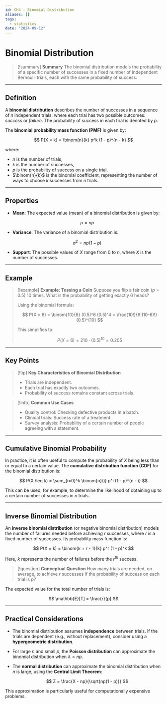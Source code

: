 ```yaml
---
id: CH4 - Binomial Distribution
aliases: []
tags:
  - statistics
date: "2024-09-12"
---
```


# Binomial Distribution

> [!summary] **Summary**
> The binomial distribution models the probability of a specific number of successes in a fixed number of independent Bernoulli trials, each with the same probability of success.

---

## Definition

A **binomial distribution** describes the number of successes in a sequence of $n$ independent trials, where each trial has two possible outcomes: _success_ or _failure_. The probability of success in each trial is denoted by $p$.

The **binomial probability mass function (PMF)** is given by:

$$
P(X = k) = \binom{n}{k} p^k (1 - p)^{n - k}
$$

where:

- $n$ is the number of trials,
- $k$ is the number of successes,
- $p$ is the probability of success on a single trial,
- $\binom{n}{k}$ is the binomial coefficient, representing the number of ways to choose $k$ successes from $n$ trials.

---

## Properties

- **Mean**: The expected value (mean) of a binomial distribution is given by:

  $$
  \mu = np
  $$

- **Variance**: The variance of a binomial distribution is:

  $$
  \sigma^2 = np(1 - p)
  $$

- **Support**: The possible values of $X$ range from $0$ to $n$, where $X$ is the number of successes.

---

## Example

> [!example] **Example: Tossing a Coin**
> Suppose you flip a fair coin ($p = 0.5$) 10 times. What is the probability of getting exactly 6 heads?
>
> Using the binomial formula:
>
> $$
> P(X = 6) = \binom{10}{6} (0.5)^6 (0.5)^4 = \frac{10!}{6!(10-6)!} (0.5)^{10}
> $$
>
> This simplifies to:
>
> $$
> P(X = 6) = 210 \cdot (0.5)^{10} = 0.205
> $$

---

## Key Points

> [!tip] **Key Characteristics of Binomial Distribution**
>
> - Trials are independent.
> - Each trial has exactly two outcomes.
> - Probability of success remains constant across trials.

> [!info] **Common Use Cases**
>
> - Quality control: Checking defective products in a batch.
> - Clinical trials: Success rate of a treatment.
> - Survey analysis: Probability of a certain number of people agreeing with a statement.

---

## Cumulative Binomial Probability

In practice, it is often useful to compute the probability of $X$ being less than or equal to a certain value. The **cumulative distribution function (CDF)** for the binomial distribution is:

$$
P(X \leq k) = \sum_{i=0}^k \binom{n}{i} p^i (1 - p)^{n - i}
$$

This can be used, for example, to determine the likelihood of obtaining up to a certain number of successes in $n$ trials.

---

## Inverse Binomial Distribution

An **inverse binomial distribution** (or negative binomial distribution) models the number of failures needed before achieving $r$ successes, where $r$ is a fixed number of successes. Its probability mass function is:

$$
P(X = k) = \binom{k + r - 1}{k} p^r (1 - p)^k
$$

Here, $k$ represents the number of failures before the $r^{th}$ success.

> [!question] **Conceptual Question**
> How many trials are needed, on average, to achieve $r$ successes if the probability of success on each trial is $p$?

The expected value for the total number of trials is:

$$
\mathbb{E}[T] = \frac{r}{p}
$$

---

## Practical Considerations

- The binomial distribution assumes **independence** between trials. If the trials are dependent (e.g., without replacement), consider using a **hypergeometric distribution**.
- For large $n$ and small $p$, the **Poisson distribution** can approximate the binomial distribution when $\lambda = np$.
- The **normal distribution** can approximate the binomial distribution when $n$ is large, using the **Central Limit Theorem**:

  $$
  Z = \frac{X - np}{\sqrt{np(1 - p)}}
  $$

This approximation is particularly useful for computationally expensive problems.
